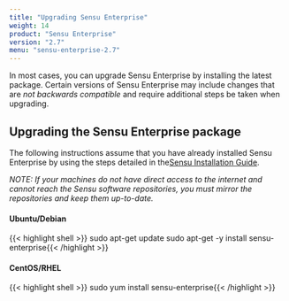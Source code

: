 ```yaml
---
title: "Upgrading Sensu Enterprise"
weight: 14
product: "Sensu Enterprise"
version: "2.7"
menu: "sensu-enterprise-2.7"
---
```


In most cases, you can upgrade Sensu Enterprise by installing the
latest package. Certain versions of Sensu Enterprise may include
changes that are *not backwards compatible* and require additional
steps be taken when upgrading.

## Upgrading the Sensu Enterprise package

The following instructions assume that you have already installed
Sensu Enterprise by using the steps detailed in the[Sensu Installation
Guide][overview].

_NOTE: If your machines do not have direct access to the internet and
cannot reach the Sensu software repositories, you must mirror the
repositories and keep them up-to-date._

#### Ubuntu/Debian

{{< highlight shell >}}
sudo apt-get update
sudo apt-get -y install sensu-enterprise{{< /highlight >}}

#### CentOS/RHEL

{{< highlight shell >}}
sudo yum install sensu-enterprise{{< /highlight >}}

[overview]:  /sensu-core/latest/installation/install-sensu-server-api/#sensu-enterprise
